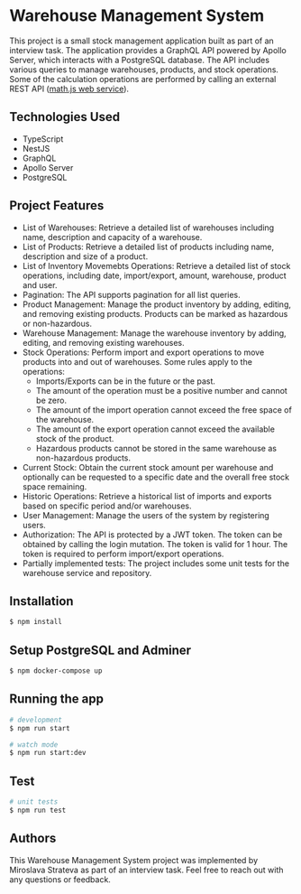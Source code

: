 # Warehouse Management System

This project is a small stock management application built as part of an interview task. The application provides a GraphQL API powered by Apollo Server, which interacts with a PostgreSQL database. The API includes various queries to manage warehouses, products, and stock operations. Some of the calculation operations are performed by calling an external REST API ([math.js web service](https://api.mathjs.org/)).

## Technologies Used
- TypeScript
- NestJS
- GraphQL
- Apollo Server
- PostgreSQL

## Project Features
- List of Warehouses: Retrieve a detailed list of warehouses including name, description and capacity of a warehouse.
- List of Products: Retrieve a detailed list of products including name, description and size of a product.
- List of Inventory Movemebts Operations: Retrieve a detailed list of stock operations, including date, import/export, amount, warehouse, product and user.
- Pagination: The API supports pagination for all list queries.
- Product Management: Manage the product inventory by adding, editing, and removing existing products. Products can be marked as hazardous or non-hazardous. 
- Warehouse Management: Manage the warehouse inventory by adding, editing, and removing existing warehouses. 
- Stock Operations: Perform import and export operations to move products into and out of warehouses. Some rules apply to the operations:
    - Imports/Exports can be in the future or the past.
    - The amount of the operation must be a positive number and cannot be zero.
    - The amount of the import operation cannot exceed the free space of the warehouse.
    - The amount of the export operation cannot exceed the available stock of the product.
    - Hazardous products cannot be stored in the same warehouse as non-hazardous products.
- Current Stock: Obtain the current stock amount per warehouse and optionally can be requested to a specific date and the overall free stock space remaining.
- Historic Operations: Retrieve a historical list of imports and exports based on specific period and/or warehouses.
- User Management: Manage the users of the system by registering users.
- Authorization: The API is protected by a JWT token. The token can be obtained by calling the login mutation. The token is valid for 1 hour. The token is required to perform import/export operations.
- Partially implemented tests: The project includes some unit tests for the warehouse service and repository. 

## Installation

```bash
$ npm install
```

## Setup PostgreSQL and Adminer

```bash
$ npm docker-compose up
```

## Running the app

```bash
# development
$ npm run start

# watch mode
$ npm run start:dev
```

## Test

```bash
# unit tests
$ npm run test
```

## Authors

This Warehouse Management System project was implemented by Miroslava Strateva as part of an interview task.
Feel free to reach out with any questions or feedback.